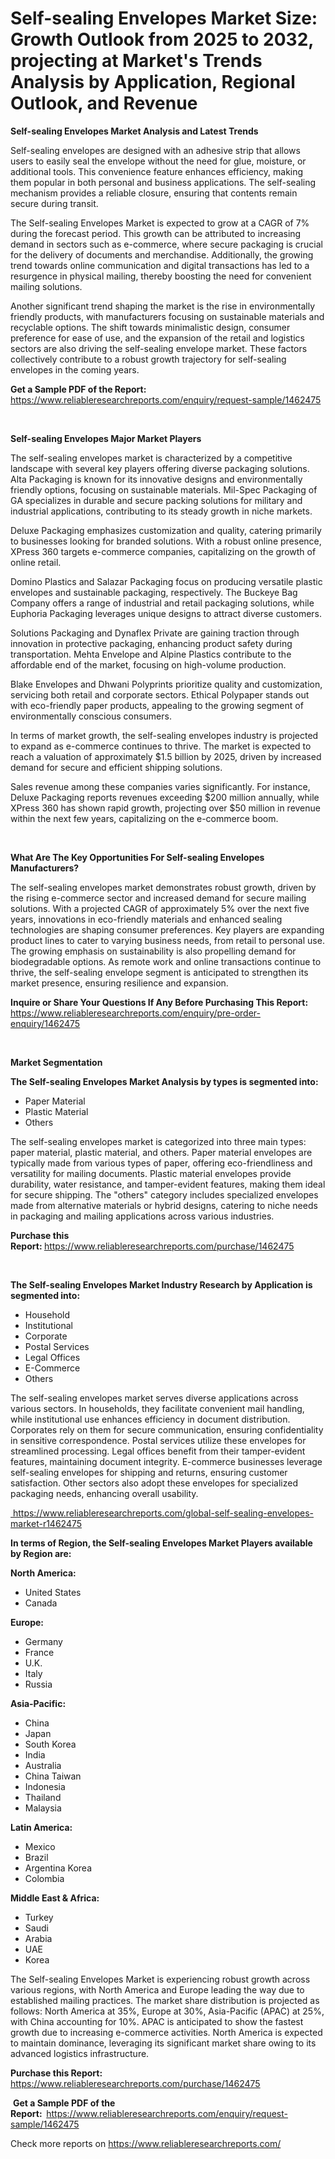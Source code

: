 <p><h1>Self-sealing Envelopes Market Size: Growth Outlook from 2025 to 2032, projecting at Market's Trends Analysis by Application, Regional Outlook, and Revenue</h1></p><p><strong>Self-sealing Envelopes Market Analysis and Latest Trends</strong></p>
<p><p>Self-sealing envelopes are designed with an adhesive strip that allows users to easily seal the envelope without the need for glue, moisture, or additional tools. This convenience feature enhances efficiency, making them popular in both personal and business applications. The self-sealing mechanism provides a reliable closure, ensuring that contents remain secure during transit.</p><p>The Self-sealing Envelopes Market is expected to grow at a CAGR of 7% during the forecast period. This growth can be attributed to increasing demand in sectors such as e-commerce, where secure packaging is crucial for the delivery of documents and merchandise. Additionally, the growing trend towards online communication and digital transactions has led to a resurgence in physical mailing, thereby boosting the need for convenient mailing solutions.</p><p>Another significant trend shaping the market is the rise in environmentally friendly products, with manufacturers focusing on sustainable materials and recyclable options. The shift towards minimalistic design, consumer preference for ease of use, and the expansion of the retail and logistics sectors are also driving the self-sealing envelope market. These factors collectively contribute to a robust growth trajectory for self-sealing envelopes in the coming years.</p></p>
<p><strong>Get a Sample PDF of the Report:&nbsp;</strong> <a href="https://www.reliableresearchreports.com/enquiry/request-sample/1462475?utm_campaign=2295&utm_medium=2&utm_source=Github&utm_content=ia&utm_term=05042025&utm_id=self-sealing-envelopes">https://www.reliableresearchreports.com/enquiry/request-sample/1462475</a></p>
<p>&nbsp;</p>
<p><strong>Self-sealing Envelopes Major Market Players</strong></p>
<p><p>The self-sealing envelopes market is characterized by a competitive landscape with several key players offering diverse packaging solutions. Alta Packaging is known for its innovative designs and environmentally friendly options, focusing on sustainable materials. Mil-Spec Packaging of GA specializes in durable and secure packing solutions for military and industrial applications, contributing to its steady growth in niche markets.</p><p>Deluxe Packaging emphasizes customization and quality, catering primarily to businesses looking for branded solutions. With a robust online presence, XPress 360 targets e-commerce companies, capitalizing on the growth of online retail.</p><p>Domino Plastics and Salazar Packaging focus on producing versatile plastic envelopes and sustainable packaging, respectively. The Buckeye Bag Company offers a range of industrial and retail packaging solutions, while Euphoria Packaging leverages unique designs to attract diverse customers.</p><p>Solutions Packaging and Dynaflex Private are gaining traction through innovation in protective packaging, enhancing product safety during transportation. Mehta Envelope and Alpine Plastics contribute to the affordable end of the market, focusing on high-volume production.</p><p>Blake Envelopes and Dhwani Polyprints prioritize quality and customization, servicing both retail and corporate sectors. Ethical Polypaper stands out with eco-friendly paper products, appealing to the growing segment of environmentally conscious consumers.</p><p>In terms of market growth, the self-sealing envelopes industry is projected to expand as e-commerce continues to thrive. The market is expected to reach a valuation of approximately $1.5 billion by 2025, driven by increased demand for secure and efficient shipping solutions.</p><p>Sales revenue among these companies varies significantly. For instance, Deluxe Packaging reports revenues exceeding $200 million annually, while XPress 360 has shown rapid growth, projecting over $50 million in revenue within the next few years, capitalizing on the e-commerce boom.</p></p>
<p>&nbsp;</p>
<p><strong>What Are The Key Opportunities For Self-sealing Envelopes Manufacturers?</strong></p>
<p><p>The self-sealing envelopes market demonstrates robust growth, driven by the rising e-commerce sector and increased demand for secure mailing solutions. With a projected CAGR of approximately 5% over the next five years, innovations in eco-friendly materials and enhanced sealing technologies are shaping consumer preferences. Key players are expanding product lines to cater to varying business needs, from retail to personal use. The growing emphasis on sustainability is also propelling demand for biodegradable options. As remote work and online transactions continue to thrive, the self-sealing envelope segment is anticipated to strengthen its market presence, ensuring resilience and expansion.</p></p>
<p><strong>Inquire or Share Your Questions If Any Before Purchasing This Report:</strong> <a href="https://www.reliableresearchreports.com/enquiry/pre-order-enquiry/1462475?utm_campaign=2295&utm_medium=2&utm_source=Github&utm_content=ia&utm_term=05042025&utm_id=self-sealing-envelopes">https://www.reliableresearchreports.com/enquiry/pre-order-enquiry/1462475</a></p>
<p>&nbsp;</p>
<p><strong>Market Segmentation</strong></p>
<p><strong>The Self-sealing Envelopes Market Analysis by types is segmented into:</strong></p>
<p><ul><li>Paper Material</li><li>Plastic Material</li><li>Others</li></ul></p>
<p><p>The self-sealing envelopes market is categorized into three main types: paper material, plastic material, and others. Paper material envelopes are typically made from various types of paper, offering eco-friendliness and versatility for mailing documents. Plastic material envelopes provide durability, water resistance, and tamper-evident features, making them ideal for secure shipping. The "others" category includes specialized envelopes made from alternative materials or hybrid designs, catering to niche needs in packaging and mailing applications across various industries.</p></p>
<p><strong>Purchase this Report:&nbsp;</strong><a href="https://www.reliableresearchreports.com/purchase/1462475?utm_campaign=2295&utm_medium=2&utm_source=Github&utm_content=ia&utm_term=05042025&utm_id=self-sealing-envelopes">https://www.reliableresearchreports.com/purchase/1462475</a></p>
<p>&nbsp;</p>
<p><strong>The Self-sealing Envelopes Market Industry Research by Application is segmented into:</strong></p>
<p><ul><li>Household</li><li>Institutional</li><li>Corporate</li><li>Postal Services</li><li>Legal Offices</li><li>E-Commerce</li><li>Others</li></ul></p>
<p><p>The self-sealing envelopes market serves diverse applications across various sectors. In households, they facilitate convenient mail handling, while institutional use enhances efficiency in document distribution. Corporates rely on them for secure communication, ensuring confidentiality in sensitive correspondence. Postal services utilize these envelopes for streamlined processing. Legal offices benefit from their tamper-evident features, maintaining document integrity. E-commerce businesses leverage self-sealing envelopes for shipping and returns, ensuring customer satisfaction. Other sectors also adopt these envelopes for specialized packaging needs, enhancing overall usability.</p></p>
<p><a href="https://www.reliableresearchreports.com/global-self-sealing-envelopes-market-r1462475?utm_campaign=2295&utm_medium=2&utm_source=Github&utm_content=ia&utm_term=05042025&utm_id=self-sealing-envelopes">&nbsp;https://www.reliableresearchreports.com/global-self-sealing-envelopes-market-r1462475</a></p>
<p><strong>In terms of Region, the Self-sealing Envelopes Market Players available by Region are:</strong></p>
<p>
    <p> <strong> North America: </strong>
        <ul>
            <li>United States</li>
            <li>Canada</li>
        </ul>
        </p> 
    <p> <strong> Europe: </strong>
        <ul>
            <li>Germany</li>
            <li>France</li>
            <li>U.K.</li>
            <li>Italy</li>
            <li>Russia</li>
        </ul>
        </p> 
    <p> <strong> Asia-Pacific: </strong>
        <ul>
            <li>China</li>
            <li>Japan</li>
            <li>South Korea</li>
            <li>India</li>
            <li>Australia</li>
            <li>China Taiwan</li>
            <li>Indonesia</li>
            <li>Thailand</li>
            <li>Malaysia</li>
        </ul>
        </p> 
    <p> <strong> Latin America: </strong>
        <ul>
            <li>Mexico</li>
            <li>Brazil</li>
            <li>Argentina Korea</li>
            <li>Colombia</li>
        </ul>
        </p> 
    <p> <strong> Middle East & Africa: </strong>
        <ul>
            <li>Turkey</li>
            <li>Saudi</li>
            <li>Arabia</li>
            <li>UAE</li>
            <li>Korea</li>
        </ul>
    </p>
    </p>
<p><p>The Self-sealing Envelopes Market is experiencing robust growth across various regions, with North America and Europe leading the way due to established mailing practices. The market share distribution is projected as follows: North America at 35%, Europe at 30%, Asia-Pacific (APAC) at 25%, with China accounting for 10%. APAC is anticipated to show the fastest growth due to increasing e-commerce activities. North America is expected to maintain dominance, leveraging its significant market share owing to its advanced logistics infrastructure.</p></p>
<p><strong>Purchase this Report: </strong><a href="https://www.reliableresearchreports.com/purchase/1462475?utm_campaign=2295&utm_medium=2&utm_source=Github&utm_content=ia&utm_term=05042025&utm_id=self-sealing-envelopes">https://www.reliableresearchreports.com/purchase/1462475</a></p>
<p>&nbsp;<strong>Get a Sample PDF of the Report:&nbsp;&nbsp;</strong><a href="https://www.reliableresearchreports.com/enquiry/request-sample/1462475?utm_campaign=2295&utm_medium=2&utm_source=Github&utm_content=ia&utm_term=05042025&utm_id=self-sealing-envelopes">https://www.reliableresearchreports.com/enquiry/request-sample/1462475</a></p>
<p><strong></strong></p>
<p>Check more reports on <a href="https://www.reliableresearchreports.com/?utm_campaign=2295&utm_medium=2&utm_source=Github&utm_content=ia&utm_term=05042025&utm_id=self-sealing-envelopes">https://www.reliableresearchreports.com/</a></p>